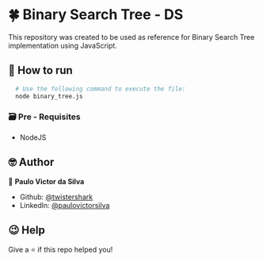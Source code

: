 # 🍀 Binary Search Tree - DS

This repository was created to be used as reference for Binary Search Tree implementation using JavaScript.

## :rocket: How to run

```bash
  # Use the following command to execute the file:
  node binary_tree.js
```

### :card_file_box: Pre - Requisites

- NodeJS

## 🤓 Author

👤 **Paulo Victor da Silva**

- Github: [@twistershark](https://github.com/twistershark)
- LinkedIn: [@paulovictorsilva](https://linkedin.com/in/paulovictorsilva)

## 😉 Help

Give a ⭐️ if this repo helped you!
